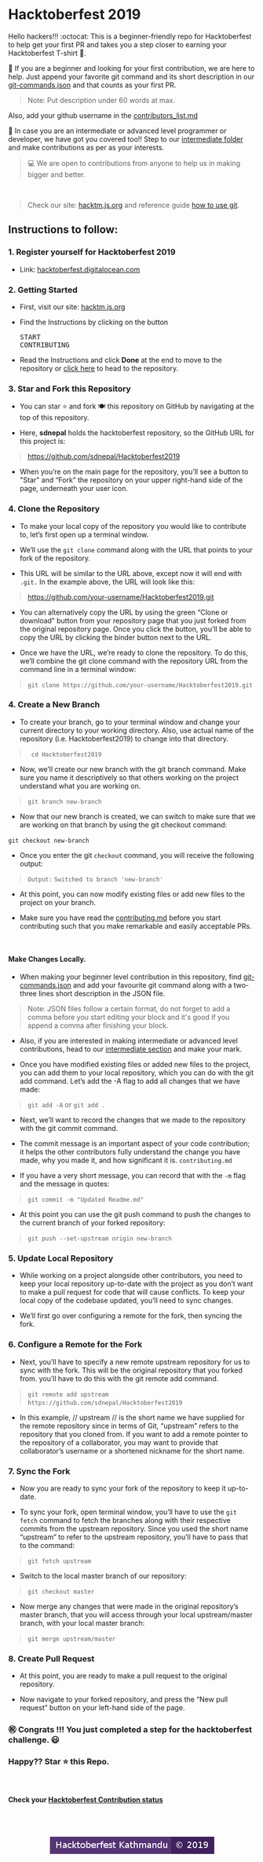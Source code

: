 # Hacktoberfest 2019
Hello hackers!!! :octocat: This is a beginner-friendly repo for Hacktoberfest to help get your first PR and takes you a step closer to earning your Hacktoberfest T-shirt 👕.

🎯 If you are a beginner and looking for your first contribution, we are here to help. Just append your favorite git command and its short description in our <a href="https://github.com/sdnepal/Hacktoberfest2019/blob/master/beginner/json-files/git-commands.json" target="blank">git-commands.json</a> and that counts as your first PR.


> Note: Put description under 60 words at max. 

Also, add your github username in the <a href="https://github.com/sdnepal/Hacktoberfest2019/blob/master/beginner/contributers_list.md" target="blank">contributors_list.md</a>

🎯 In case you are an intermediate or advanced level programmer or developer, we have got you covered too!! Step to our <a href="https://github.com/sdnepal/Hacktoberfest2019/tree/master/Intermediate" target="blank"> intermediate folder</a> and make contributions as per as your interests.

> 💻 We are open to contributions from anyone to help us in making bigger and better. 

<br>

> Check our site: <a href="https://hacktm.js.org/" target="blank">hacktm.js.org</a>  and reference guide [how to use git](https://www.digitalocean.com/community/tutorials/how-to-use-git-a-reference-guide).

## Instructions to follow:

### 1. Register yourself for Hacktoberfest 2019

- Link: [hacktoberfest.digitalocean.com](https://hacktoberfest.digitalocean.com/)

### 2. Getting Started

- First, visit our site: [hacktm.js.org](https://hacktm.js.org)

- Find the Instructions by clicking on the button <pre>START CONTRIBUTING</pre> 

- Read the Instructions and click **Done** at the end to move to the repository or <a href="https://github.com/sdnepal/Hacktoberfest2019">click here</a> to head to the repository.

### 3. Star and Fork this Repository

- You can star ⭐ and fork 🍽️ this repository on GitHub by navigating at the top of this repository.

- Here, **sdnepal** holds the hacktoberfest repository, so the GitHub URL for this project is: 

> <a href="https://github.com/sdnepal/Hacktoberfest2019" target="blank">https://github.com/sdnepal/Hacktoberfest2019</a>

- When you’re on the main page for the repository, you’ll see a button to "Star" and “Fork” the repository on your upper right-hand side of the page, underneath your user icon.

### 4. Clone the Repository

- To make your local copy of the repository you would like to contribute to, let’s first open up a terminal window.

- We’ll use the `git clone`  command along with the URL that points to your fork of the repository.

- This URL will be similar to the URL above, except now it will end with `.git.` In the example above, the URL will look like this:

> https://github.com/your-username/Hacktoberfest2019.git

- You can alternatively copy the URL by using the green “Clone or download” button from your repository page that you just forked from the original repository page. Once you click the button, you’ll be able to copy the URL by clicking the binder button next to the URL.

- Once we have the URL, we’re ready to clone the repository. To do this, we’ll combine the git clone command with the repository URL from the command line in a terminal window:

> `git clone https://github.com/your-username/Hacktoberfest2019.git`


### 4. Create a New Branch

- To create your branch, go to your terminal window and change your current directory to your working directory. Also, use actual name of the repository (i.e. Hacktoberfest2019) to change into that directory.

> ` cd Hacktoberfest2019`

- Now, we’ll create our new branch with the git branch command. Make sure you name it descriptively so that others working on the project understand what you are working on.

> `git branch new-branch`

- Now that our new branch is created, we can switch to make sure that we are working on that branch by using the git checkout command:

 ` git checkout new-branch `

- Once you enter the git `checkout` command, you will receive the following output:

> `Output:` 
> `Switched to branch 'new-branch' `

 
- At this point, you can now modify existing files or add new files to the project on your branch.

- Make sure you have read the <a href="https://github.com/sdnepal/Hacktoberfest2019/blob/master/.github/ISSUE_TEMPLATE/contributing.md">contributing.md</a> before you start contributing such that you make remarkable and easily acceptable PRs.

<br>

#### Make Changes Locally.

- When making your beginner level contribution in this repository, find <a href="https://github.com/sdnepal/Hacktoberfest2019/tree/master/beginner/json-files">git-commands.json</a> and add your favourite git command along with a two-three lines short description in the JSON file.

> Note: JSON files follow a certain format, do not forget to add a comma before you start editing your block and it's good if you append a comma after finishing your block.

-  Also, if you are interested in making intermediate or advanced level contributions, head to our <a href="https://github.com/sdnepal/Hacktoberfest2019/tree/master/Intermediate">intermediate section</a> and make your mark.

- Once you have modified existing files or added new files to the project, you can add them to your local repository, which you can do with the git add command. Let’s add the -A flag to add all changes that we have made:

> ` git add -A ` or ` git add . `

- Next, we’ll want to record the changes that we made to the repository with the git commit command.

- The commit message is an important aspect of your code contribution; it helps the other contributors fully understand the change you have made, why you made it, and how significant it is. ` contributing.md `


- If you have a very short message, you can record that with the `-m` flag and the message in quotes:

> `git commit -m "Updated Readme.md" `



- At this point you can use the git push command to push the changes to the current branch of your forked repository:

> ` git push --set-upstream origin new-branch `


### 5. Update Local Repository

- While working on a project alongside other contributors, you need to keep your local repository up-to-date with the project as you don’t want to make a pull request for code that will cause conflicts. To keep your local copy of the codebase updated, you’ll need to sync changes.

- We’ll first go over configuring a remote for the fork, then syncing the fork.

### 6. Configure a Remote for the Fork

- Next, you’ll have to specify a new remote upstream repository for us to sync with the fork. This will be the original repository that you forked from. you’ll have to do this with the git remote add command.

> ` git remote add upstream https://github.com/sdnepal/Hacktoberfest2019 `

- In this example, // upstream // is the short name we have supplied for the remote repository since in terms of Git, “upstream” refers to the repository that you cloned from. If you want to add a remote pointer to the repository of a collaborator, you may want to provide that collaborator’s username or a shortened nickname for the short name.

### 7. Sync the Fork

-  Now you are ready to sync your fork of the repository to keep it up-to-date.

- To sync your fork, open terminal window, you’ll have to use the `git fetch` command to fetch the branches along with their respective commits from the upstream repository. Since you used the short name “upstream” to refer to the upstream repository, you’ll have to pass that to the command:

> ` git fetch upstream `

- Switch to the local master branch of our repository:

> ` git checkout master `

- Now merge any changes that were made in the original repository’s master branch, that you will access through your local upstream/master branch, with your local master branch:

> ` git merge upstream/master `

### 8. Create Pull Request

- At this point, you are ready to make a pull request to the original repository.

- Now navigate to your forked repository, and press the “New pull request” button on your left-hand side of the page.

### :congratulations: Congrats !!! You just completed a step for the hacktoberfest challenge. 😃

### Happy?? Star ⭐ this Repo. 
<br>

#### Check your <a href="https://hacktoberfest.digitalocean.com/profile" target="blank">Hacktoberfest Contribution status</a>

<center>
<br><br>

<a href="https://hacktm.js.org"><img src="./assets/img/hactoberfestktm.png"></a>

</center>
